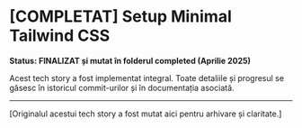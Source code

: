 # [COMPLETAT] Setup Minimal Tailwind CSS

**Status: FINALIZAT și mutat în folderul completed (Aprilie 2025)**

Acest tech story a fost implementat integral. Toate detaliile și progresul se găsesc în istoricul commit-urilor și în documentația asociată.

---

[Originalul acestui tech story a fost mutat aici pentru arhivare și claritate.]
